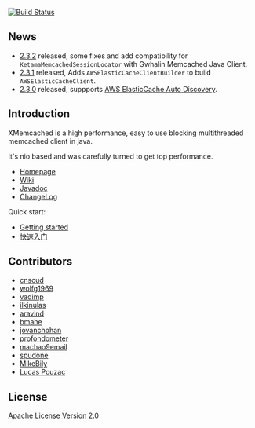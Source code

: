 [![Build Status](https://travis-ci.org/killme2008/xmemcached.svg?branch=master)](https://travis-ci.org/killme2008/xmemcached)

## News

* [2.3.2](https://github.com/killme2008/xmemcached/releases/tag/xmemcached-2.3.2) released, some fixes and add compatibility for `KetamaMemcachedSessionLocator` with Gwhalin Memcached Java Client. 
* [2.3.1](https://github.com/killme2008/xmemcached/releases/tag/xmemcached-2.3.1) released, Adds `AWSElasticCacheClientBuilder` to build `AWSElasticCacheClient`.
* [2.3.0](https://github.com/killme2008/xmemcached/releases/tag/xmemcached-2.3.0) released, suppports [AWS ElasticCache Auto Discovery](http://docs.aws.amazon.com/AmazonElastiCache/latest/UserGuide/AutoDiscovery.html).

## Introduction

  XMemcached is a high performance, easy to use blocking multithreaded memcached client in java.
  
  It's nio based and was carefully turned to get top performance.

* [Homepage](http://fnil.net/xmemcached/)
* [Wiki](https://github.com/killme2008/xmemcached/wiki)
* [Javadoc](http://fnil.net/docs/xmemcached/index.html)
* [ChangeLog](https://github.com/killme2008/xmemcached/blob/master/NOTICE.txt)


Quick start:

* [Getting started](https://github.com/killme2008/xmemcached/wiki/Getting%20started)
* [快速入门](https://github.com/killme2008/xmemcached/wiki/%E5%BF%AB%E9%80%9F%E5%85%A5%E9%97%A8)

## Contributors

* [cnscud](https://code.google.com/u/cnscud/)
* [wolfg1969](https://code.google.com/u/wolfg1969/)
* [vadimp](https://github.com/vadimp)
* [ilkinulas](https://github.com/ilkinulas)
* [aravind](https://github.com/aravind)
* [bmahe](https://github.com/bmahe)
* [jovanchohan](https://github.com/jovanchohan)
* [profondometer](https://github.com/profondometer)
* [machao9email](https://code.google.com/u/100914576372416966057)
* [spudone](https://github.com/spudone)
* [MikeBily](https://github.com/MikeBily)
* [Lucas Pouzac](https://github.com/lucaspouzac)

## License

[Apache License Version 2.0](http://www.apache.org/licenses/LICENSE-2.0.html)
